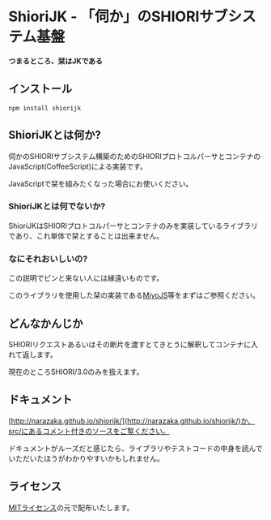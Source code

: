 ShioriJK - 「伺か」のSHIORIサブシステム基盤
=============================================

**つまるところ、栞はJKである**

インストール
--------------------------

    npm install shiorijk

ShioriJKとは何か?
--------------------------

伺かのSHIORIサブシステム構築のためのSHIORIプロトコルパーサとコンテナのJavaScript(CoffeeScript)による実装です。

JavaScriptで栞を組みたくなった場合にお使いください。

### ShioriJKとは何でないか?

ShioriJKはSHIORIプロトコルパーサとコンテナのみを実装しているライブラリであり、これ単体で栞とすることは出来ません。

### なにそれおいしいの?

この説明でピンと来ない人には縁遠いものです。

このライブラリを使用した栞の実装である[MiyoJS](https://github.com/Narazaka/miyojs.git)等をまずはご参照ください。

どんなかんじか
--------------------------

SHIORIリクエストあるいはその断片を渡すとてきとうに解釈してコンテナに入れて返します。

現在のところSHIORI/3.0のみを扱えます。

ドキュメント
--------------------------

[http://narazaka.github.io/shiorijk/](http://narazaka.github.io/shiorijk/)か、src/にあるコメント付きのソースをご覧ください。

ドキュメントがルーズだと感じたら、ライブラリやテストコードの中身を読んでいただいたほうがわかりやすいかもしれません。

ライセンス
--------------------------

[MITライセンス](http://narazaka.net/license/MIT?2014)の元で配布いたします。
